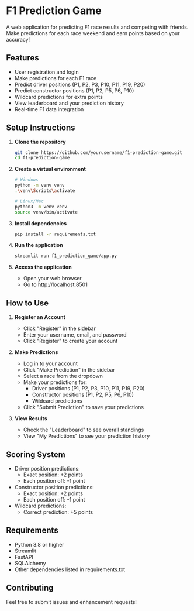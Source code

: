 # F1 Prediction Game

A web application for predicting F1 race results and competing with friends. Make predictions for each race weekend and earn points based on your accuracy!

## Features

- User registration and login
- Make predictions for each F1 race
- Predict driver positions (P1, P2, P3, P10, P11, P19, P20)
- Predict constructor positions (P1, P2, P5, P6, P10)
- Wildcard predictions for extra points
- View leaderboard and your prediction history
- Real-time F1 data integration

## Setup Instructions

1. **Clone the repository**
   ```bash
   git clone https://github.com/yourusername/f1-prediction-game.git
   cd f1-prediction-game
   ```

2. **Create a virtual environment**
   ```bash
   # Windows
   python -m venv venv
   .\venv\Scripts\activate

   # Linux/Mac
   python3 -m venv venv
   source venv/bin/activate
   ```

3. **Install dependencies**
   ```bash
   pip install -r requirements.txt
   ```

4. **Run the application**
   ```bash
   streamlit run f1_prediction_game/app.py
   ```

5. **Access the application**
   - Open your web browser
   - Go to http://localhost:8501

## How to Use

1. **Register an Account**
   - Click "Register" in the sidebar
   - Enter your username, email, and password
   - Click "Register" to create your account

2. **Make Predictions**
   - Log in to your account
   - Click "Make Prediction" in the sidebar
   - Select a race from the dropdown
   - Make your predictions for:
     - Driver positions (P1, P2, P3, P10, P11, P19, P20)
     - Constructor positions (P1, P2, P5, P6, P10)
     - Wildcard predictions
   - Click "Submit Prediction" to save your predictions

3. **View Results**
   - Check the "Leaderboard" to see overall standings
   - View "My Predictions" to see your prediction history

## Scoring System

- Driver position predictions:
  - Exact position: +2 points
  - Each position off: -1 point
- Constructor position predictions:
  - Exact position: +2 points
  - Each position off: -1 point
- Wildcard predictions:
  - Correct prediction: +5 points

## Requirements

- Python 3.8 or higher
- Streamlit
- FastAPI
- SQLAlchemy
- Other dependencies listed in requirements.txt

## Contributing

Feel free to submit issues and enhancement requests! 